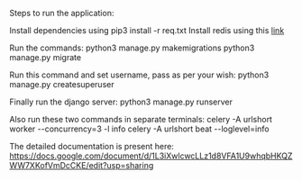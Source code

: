 Steps to run the application:

Install dependencies using pip3 install -r req.txt
Install redis using this [link]([url](https://redis.io/docs/latest/operate/oss_and_stack/install/install-redis/install-redis-on-linux/))

Run the commands:
python3 manage.py makemigrations
python3 manage.py migrate

Run this command and set username, pass as per your wish:
python3 manage.py createsuperuser

Finally run the django server:
python3 manage.py runserver

Also run these two commands in separate terminals:
celery -A urlshort worker --concurrency=3 -l info
celery -A urlshort beat --loglevel=info

The detailed documentation is present here:
https://docs.google.com/document/d/1L3iXwlcwcLLz1d8VFA1U9whqbHKQZWW7XKofVmDcCKE/edit?usp=sharing
